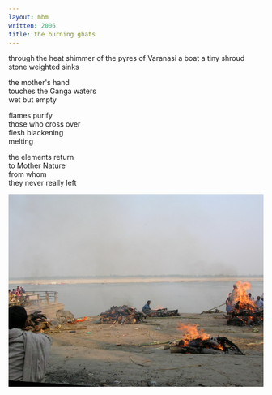 ```yaml
---
layout: mbm
written: 2006
title: the burning ghats
---
```


<div class="poem">
through the heat shimmer  
of the pyres of Varanasi  
a boat  
a tiny shroud  
stone weighted  
sinks
 
the mother's hand  
touches the Ganga waters  
wet but empty  
 
flames purify  
those who cross over  
flesh blackening  
melting
 
the elements return  
to Mother Nature  
from whom  
they never really left
</div>

!["The Burning Ghats at Varanasi"](/assets/images/pilg1/ghats.jpg "The Burning Ghats at Varanasi")
